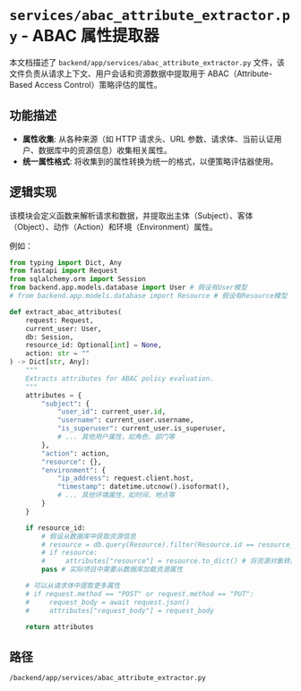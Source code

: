 # `services/abac_attribute_extractor.py` - ABAC 属性提取器

本文档描述了 `backend/app/services/abac_attribute_extractor.py` 文件，该文件负责从请求上下文、用户会话和资源数据中提取用于 ABAC（Attribute-Based Access Control）策略评估的属性。

## 功能描述
*   **属性收集**: 从各种来源（如 HTTP 请求头、URL 参数、请求体、当前认证用户、数据库中的资源信息）收集相关属性。
*   **统一属性格式**: 将收集到的属性转换为统一的格式，以便策略评估器使用。

## 逻辑实现
该模块会定义函数来解析请求和数据，并提取出主体（Subject）、客体（Object）、动作（Action）和环境（Environment）属性。

例如：
```python
from typing import Dict, Any
from fastapi import Request
from sqlalchemy.orm import Session
from backend.app.models.database import User # 假设有User模型
# from backend.app.models.database import Resource # 假设有Resource模型

def extract_abac_attributes(
    request: Request,
    current_user: User,
    db: Session,
    resource_id: Optional[int] = None,
    action: str = ""
) -> Dict[str, Any]:
    """
    Extracts attributes for ABAC policy evaluation.
    """
    attributes = {
        "subject": {
            "user_id": current_user.id,
            "username": current_user.username,
            "is_superuser": current_user.is_superuser,
            # ... 其他用户属性，如角色、部门等
        },
        "action": action,
        "resource": {},
        "environment": {
            "ip_address": request.client.host,
            "timestamp": datetime.utcnow().isoformat(),
            # ... 其他环境属性，如时间、地点等
        }
    }

    if resource_id:
        # 假设从数据库中获取资源信息
        # resource = db.query(Resource).filter(Resource.id == resource_id).first()
        # if resource:
        #     attributes["resource"] = resource.to_dict() # 将资源对象转换为字典
        pass # 实际项目中需要从数据库加载资源属性

    # 可以从请求体中提取更多属性
    # if request.method == "POST" or request.method == "PUT":
    #     request_body = await request.json()
    #     attributes["request_body"] = request_body

    return attributes
```

## 路径
`/backend/app/services/abac_attribute_extractor.py`